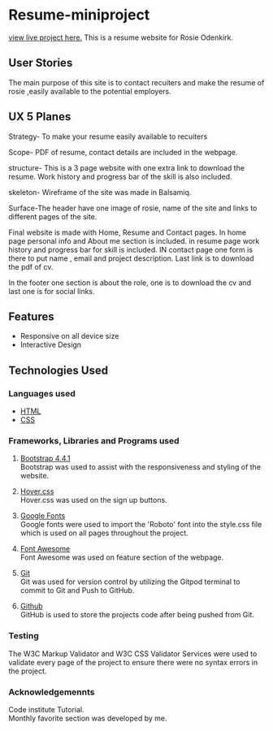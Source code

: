 # Resume-miniproject
[view live project here.](https://kiran6248.github.io/resume-miniproject/index.html)
This is a resume website for Rosie Odenkirk.

## User Stories
 The main purpose of this site is to contact recuiters and make the resume of rosie ,easily available to the potential employers.

 ## UX 5 Planes

 Strategy- To make your resume easily available to recuiters 

 Scope- PDF of resume, contact details are included in the webpage.

 structure- This is a 3 page website with one extra link to download the resume. Work history and progress bar of the skill is also included.

skeleton- Wireframe of the site was made in Balsamiq.

Surface-The header have one image of rosie, name of the site and links to different pages of the site.

 Final website is made with Home, Resume and Contact pages. In home page personal info and About me section is included.
in resume page work history and progress bar for skill is included. IN contact page one form is there to put name , email and project description.
Last link is to download the pdf of cv.

In the footer one section is about the role, one is to download the cv and last one is for social links.

## Features
- Responsive on all device size
- Interactive Design

## Technologies Used
### Languages used
- [HTML](https://en.wikipedia.org/wiki/HTML)
- [CSS](https://en.wikipedia.org/wiki/CSS)


### Frameworks, Libraries and Programs used
1. [Bootstrap 4.4.1](https://getbootstrap.com/docs/4.4/getting-started/introduction/)<br>
    Bootstrap was used to assist with the responsiveness and styling of the website.

2. [Hover.css](https://ianlunn.github.io/Hover/)<br>
    Hover.css was used on the sign up buttons.

3. [Google Fonts](https://fonts.google.com/)<br>
    Google fonts were used to import the 'Roboto' font into the style.css file which is used on all pages throughout the project.

4. [Font Awesome](https://fontawesome.com/)  <br>
    Font Awesome was used on feature section of the webpage.

5. [Git](https://git-scm.com/)<br>
    Git was used for version control by utilizing the Gitpod terminal to commit to Git and Push to GitHub.

6. [Github](https://github.com/)<br>
    GitHub is used to store the projects code after being pushed from Git.

 ### Testing
 
 The W3C Markup Validator and W3C CSS Validator Services were used to validate every page of the project to ensure there were no syntax errors in the project.   

 ### Acknowledgemennts

 Code institute Tutorial.<br>
Monthly favorite section was developed by me.